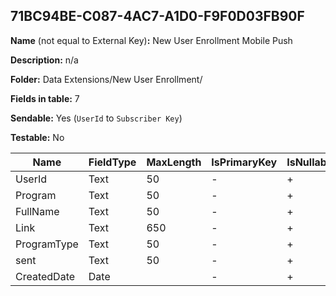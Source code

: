 ## 71BC94BE-C087-4AC7-A1D0-F9F0D03FB90F

**Name** (not equal to External Key)**:** New User Enrollment Mobile Push

**Description:** n/a

**Folder:** Data Extensions/New User Enrollment/

**Fields in table:** 7

**Sendable:** Yes (`UserId` to `Subscriber Key`)

**Testable:** No

| Name | FieldType | MaxLength | IsPrimaryKey | IsNullable | DefaultValue |
| --- | --- | --- | --- | --- | --- |
| UserId | Text | 50 | - | + |  |
| Program | Text | 50 | - | + |  |
| FullName | Text | 50 | - | + |  |
| Link | Text | 650 | - | + |  |
| ProgramType | Text | 50 | - | + |  |
| sent | Text | 50 | - | + | False |
| CreatedDate | Date |  | - | + | GetDate() |
